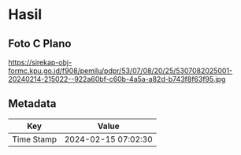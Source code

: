 # Hasil

## Foto C Plano

https://sirekap-obj-formc.kpu.go.id/f908/pemilu/pdpr/53/07/08/20/25/5307082025001-20240214-215022--922a60bf-c60b-4a5a-a82d-b743f8f63f95.jpg


## Metadata

| Key        | Value               |
| ---------- | ------------------- |
| Time Stamp | 2024-02-15 07:02:30 |



